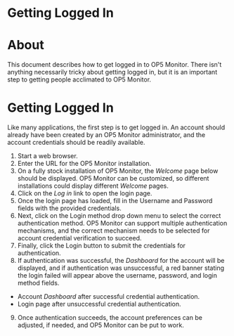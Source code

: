 # Getting Logged In

# About

This document describes how to get logged in to OP5 Monitor. There isn't anything necessarily tricky about getting logged in, but it is an important step to getting people acclimated to OP5 Monitor.

# Getting Logged In

Like many applications, the first step is to get logged in. An account should already have been created by an OP5 Monitor administrator, and the account credentials should be readily available.

1. Start a web browser.
2. Enter the URL for the OP5 Monitor installation.
3. On a fully stock installation of OP5 Monitor, the *Welcome* page below should be displayed. OP5 Monitor can be customized, so different installations could display different *Welcome* pages.
4. Click on the *Log in* link to open the login page.
5. Once the login page has loaded, fill in the Username and Password fields with the provided credentials.
6. Next, click on the Login method drop down menu to select the correct authentication method. OP5 Monitor can support multiple authentication mechanisms, and the correct mechanism needs to be selected for account credential verification to succeed.
7. Finally, click the Login button to submit the credentials for authentication.
8. If authentication was successful, the *Dashboard* for the account will be displayed, and if authentication was unsuccessful, a red banner stating the login failed will appear above the username, password, and login method fields.
  - Account *Dashboard* after successful credential authentication.
  - Login page after unsuccessful credential authentication.

9. Once authentication succeeds, the account preferences can be adjusted, if needed, and OP5 Monitor can be put to work.
